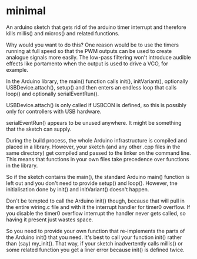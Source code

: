 # minimal

An arduino sketch that gets rid of the arduino timer interrupt and therefore
kills millis() and micros() and related functions.

Why would you want to do this? One reason would be to use the timers running at full speed
so that the PWM outputs can be used to create analogue signals more easily. The low-pass
filtering won't introduce audible effects like portamento when the output is used to drive a
VCO, for example.

In the Arduino library, the main() function calls init(), initVariant(), optionally USBDevice.attach(),
setup() and then enters an endless loop that calls loop() and optionally serialEventRun().

USBDevice.attach() is only called if USBCON is defined, so this is possibly only for controllers with
USB hardware.

serialEventRun() appears to be unused anywhere. It might be something that the sketch can supply.

During the build process, the whole Arduino infrastructure is compiled and placed in a library. However,
your sketch (and any other .cpp files in the same directory) get compiled and passed to the linker
on the command line. This means that functions in your own files take precedence over functions in
the library.

So if the sketch contains the main(), the standard Arduino main() function is left out and you
don't need to provide setup() and loop(). However, tne initialisation done by init() and
initVariant() doesn't happen.

Don't be tempted to call the Arduino init() though, because that will pull in the entire wiring.c file
and with it the interrupt handler for timer0 overflow. If you disable the timer0 overflow interrupt the
handler never gets called, so having it present just wastes space.

So you need to provide your own function that re-implements the parts of the Arduino init() that you need.
It's best to call your function init() rather than (say) my_init(). That way, if your sketch inadvertently
calls millis() or some related function you get a liner error because init() is defined twice.
